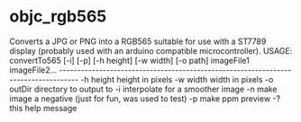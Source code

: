 # objc_rgb565
Converts a JPG or PNG into a RGB565 suitable for use with a ST7789 display (probably used with an arduino compatible microcontroller).
USAGE: convertTo565 [-i] [-p] [-h height] [-w width] [-o path] imageFile1 imageFile2...
    -----------------------------------------------------------------------------------
    -h height    height in pixels
    -w width     width in pixels
    -o outDir    directory to output to
    -i           interpolate for a smoother image
    -n           make image a negative (just for fun, was used to test)
    -p           make ppm preview
    -?           this help message
